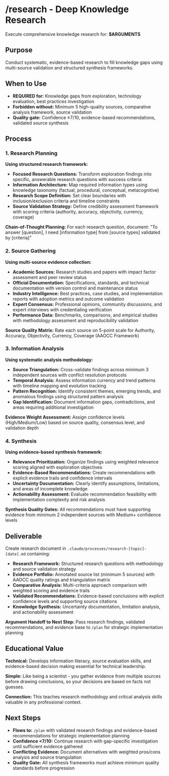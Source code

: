 # /research - Deep Knowledge Research

Execute comprehensive knowledge research for: **$ARGUMENTS**

## Purpose
Conduct systematic, evidence-based research to fill knowledge gaps using multi-source validation and structured synthesis frameworks.

## When to Use
- **REQUIRED for:** Knowledge gaps from exploration, technology evaluation, best practices investigation
- **Forbidden without:** Minimum 5 high-quality sources, comparative analysis framework, source validation
- **Quality gate:** Confidence ≥7/10, evidence-based recommendations, validated source synthesis

## Process

### 1. Research Planning
**Using structured research framework:**
- **Focused Research Questions:** Transform exploration findings into specific, answerable research questions with success criteria
- **Information Architecture:** Map required information types using knowledge taxonomy (factual, procedural, conceptual, metacognitive)
- **Research Scope Definition:** Set clear boundaries with inclusion/exclusion criteria and timeline constraints
- **Source Validation Strategy:** Define credibility assessment framework with scoring criteria (authority, accuracy, objectivity, currency, coverage)

**Chain-of-Thought Planning:** For each research question, document: "To answer [question], I need [information type] from [source types] validated by [criteria]"

### 2. Source Gathering
**Using multi-source evidence collection:**
- **Academic Sources:** Research studies and papers with impact factor assessment and peer review status
- **Official Documentation:** Specifications, standards, and technical documentation with version control and maintenance status
- **Industry Intelligence:** Best practices, case studies, and implementation reports with adoption metrics and outcome validation
- **Expert Consensus:** Professional opinions, community discussions, and expert interviews with credentialing verification
- **Performance Data:** Benchmarks, comparisons, and empirical studies with methodology assessment and reproducibility validation

**Source Quality Matrix:** Rate each source on 5-point scale for Authority, Accuracy, Objectivity, Currency, Coverage (AAOCC Framework)

### 3. Information Analysis
**Using systematic analysis methodology:**
- **Source Triangulation:** Cross-validate findings across minimum 3 independent sources with conflict resolution protocols
- **Temporal Analysis:** Assess information currency and trend patterns with timeline mapping and evolution tracking
- **Pattern Recognition:** Identify consistent themes, emerging trends, and anomalous findings using structured pattern analysis
- **Gap Identification:** Document information gaps, contradictions, and areas requiring additional investigation

**Evidence Weight Assessment:** Assign confidence levels (High/Medium/Low) based on source quality, consensus level, and validation depth

### 4. Synthesis
**Using evidence-based synthesis framework:**
- **Relevance Prioritization:** Organize findings using weighted relevance scoring aligned with exploration objectives
- **Evidence-Based Recommendations:** Create recommendations with explicit evidence trails and confidence intervals
- **Uncertainty Documentation:** Clearly identify assumptions, limitations, and areas of incomplete knowledge
- **Actionability Assessment:** Evaluate recommendation feasibility with implementation complexity and risk analysis

**Synthesis Quality Gates:** All recommendations must have supporting evidence from minimum 2 independent sources with Medium+ confidence levels

## Deliverable
Create research document in `.claude/processes/research-[topic]-[date].md` containing:
- **Research Framework:** Structured research questions with methodology and source validation strategy
- **Evidence Portfolio:** Annotated source list (minimum 5 sources) with AAOCC quality ratings and triangulation matrix
- **Comparative Analysis:** Multi-criteria approach comparison with weighted scoring and evidence trails
- **Validated Recommendations:** Evidence-based conclusions with explicit confidence levels and supporting source citations
- **Knowledge Synthesis:** Uncertainty documentation, limitation analysis, and actionability assessment

**Argument Handoff to Next Step:** Pass research findings, validated recommendations, and evidence base to `/plan` for strategic implementation planning

## Educational Value
**Technical:** Develops information literacy, source evaluation skills, and evidence-based decision making essential for technical leadership.

**Simple:** Like being a scientist - you gather evidence from multiple sources before drawing conclusions, so your decisions are based on facts not guesses.

**Connection:** This teaches research methodology and critical analysis skills valuable in any professional context.

## Next Steps
- **Flows to:** `/plan` with validated research findings and evidence-based recommendations for strategic implementation planning
- **Confidence <7/10:** Continue research with gap-specific investigation until sufficient evidence gathered
- **Conflicting Evidence:** Document alternatives with weighted pros/cons analysis and source triangulation
- **Quality Gate:** All synthesis frameworks must achieve minimum quality standards before progression
